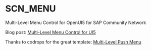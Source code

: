 SCN_MENU
========

Multi-Level Menu Control for OpenUI5 for SAP Community Network

Blog post: [Multi-Level Menu Control for UI5](http://scn.sap.com/community/developer-center/front-end/blog/2014/06/10/multi-level-menu-control-for-ui5)

Thanks to codrops for the great template: [Multi-Level Push Menu](http://tympanus.net/codrops/2013/08/13/multi-level-push-menu/)
